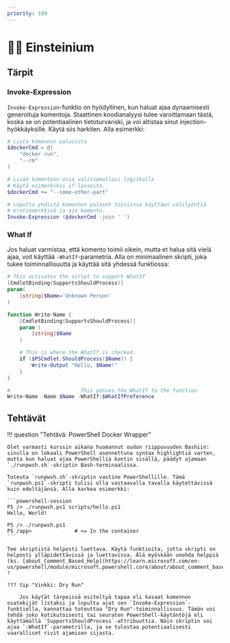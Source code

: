 ```yaml
---
priority: 199
---
```


# 👨‍🔬 Einsteinium

## Tärpit

### Invoke-Expression

`Invoke-Expression`-funktio on hyödyllinen, kun haluat ajaa dynaamisesti generoituja komentoja. Staattinen koodianalyysi tulee varoittamaan tästä, koska se on potentiaalinen tietoturvariski, ja voi altistaa sinut injection-hyökkäyksille. Käytä siis harkiten. Alla esimerkki:

```powershell
# Lista komennon palasista
$dockerCmd = @(
    "docker run",
    "--rm"
)

# Lisää komentoon osia valitsemallasi logiikalla
# Käytä esimerkiksi if-lauseita.
$dockerCmd += "--some-other-part"

# Lopulta yhdistä komennon palaset toisiinsa käyttäen välilyöntiä
# erotinmerkkinä ja aja komento.
Invoke-Expression ($dockerCmd -join ' ')
```

### What If

Jos haluat varmistaa, että komento toimii oikein, mutta et halua sitä vielä ajaa, voit käyttää `-WhatIf`-parametria. Alla on minimaalinen skripti, joka tukee toiminnallisuutta ja käyttää sitä yhdessä funktiossa:

```powershell title="what_if.ps1"
# This activates the script to support WhatIf
[CmdletBinding(SupportsShouldProcess)]
param(
    [string]$Name='Unknown Person'
)

function Write-Name {
    [CmdletBinding(SupportsShouldProcess)]
    param (
        [string]$Name
    )

    # This is where the WhatIf is checked.
    if ($PSCmdlet.ShouldProcess($Name)) {
        Write-Output "Hello, $Name!"
    }
}

#                       This passes the WhatIf to the function
Write-Name -Name $Name -WhatIf:$WhatIfPreference
```

## Tehtävät

!!! question "Tehtävä: PowerShell Docker Wrapper"

    Olet varmasti kurssin aikana huomannut oudon riippuvuuden Bashiin: sinulla on lokaali PowerShell asennettuna syntax highlightiä varten, mutta kun haluat ajaa PowerShelliä kontin sisällä, päädyt ajamaan `./runpwsh.sh`-skriptin Bash-terminaalissa.
    
    Toteuta `runpwsh.sh`-skriptin vastine PowerShellille. Tämä `runpwsh.ps1`-skripti tulisi olla vastaavalla tavalla käytettävissä kuin edeltäjänsä. Alla karkea esimerkki:

    ```powershell-session
    PS /> ./runpwsh.ps1 scripts/hello.ps1
    Hello, World!

    PS /> ./runpwsh.ps1
    PS /app>              # <= In the container
    ```

    Tee skriptistä helposti luettava. Käytä funktioita, jotta skripti on helposti ylläpidettävissä ja luettavissa. Älä myöskään unohda helppiä (ks. [about_Comment_Based_Help](https://learn.microsoft.com/en-us/powershell/module/microsoft.powershell.core/about/about_comment_based_help)) !

    ??? tip "Vinkki: Dry Run"

        Jos käytät tärpeissä esiteltyä tapaa eli kasaat komennon osatekijät listaksi ja lopulta ajat sen `Invoke-Expression`-funktiolla, kannattaa toteuttaa "Dry Run"-toiminnallisuus. Tämän voi tehdä joko kotikutoisesti tai seuraten PowerShell-käytäntöjä eli käyttämällä `SupportsShouldProcess`-attribuuttia. Näin skriptin voi ajaa `-WhatIf`-parametrilla, ja se tulostaa potentiaalisesti vaaralliset rivit ajamisen sijasta.